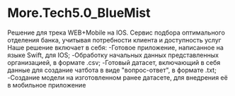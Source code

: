 # More.Tech5.0_BlueMist
Решение для трека WEB+Mobile на IOS. Сервис подбора оптимального отделения банка, учитывая потребности клиента и доступность услуг
Наше решение включает в себя:
  -Готовое приложение, написанное на языке Swift, для IOS;
  -Обработку начальных данных представленных организацией, в формате .csv;
  -Готовый датасет, включающий в себя данные для создание чатбота в виде "вопрос-ответ", в формате .txt;
  -Создание модели на изготовленном ранее датасете, для внедрения её в мобильное приложение
